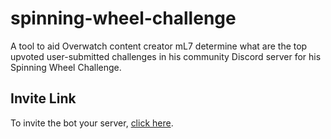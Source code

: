 # spinning-wheel-challenge

A tool to aid Overwatch content creator mL7 determine what are the top upvoted user-submitted challenges in his community Discord server for his Spinning Wheel Challenge.

## Invite Link

To invite the bot your server, [click here](https://discord.com/api/oauth2/authorize?client_id=1118986175928090624&permissions=68672&scope=bot).
